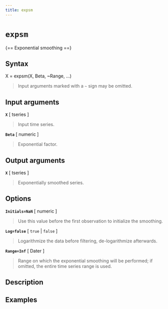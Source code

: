 ```yaml
---
title: expsm
---
```


# `expsm`

{== Exponential smoothing ==}


## Syntax 

X = expsm(X, Beta, ~Range, ...)
> 
> Input arguments marked with a `~` sign may be omitted.
> 


## Input arguments 

__`X`__ [ tseries ] 
> 
> Input time series.
> 

__`Beta`__ [ numeric ]
> 
> Exponential factor.
> 

## Output arguments 

__`X`__ [ tseries ]
> 
> Exponentially smoothed series.
> 

## Options 

__`Initials=NaN`__ [ numeric ]
> 
> Use this value before the first observation to
> initialize the smoothing.
> 

__`Log=false`__ [ `true` | `false` ]
> 
> Logarithmize the data before
> filtering, de-logarithmize afterwards.
> 

__`Range=Inf`__ [ Dater ] 
> 
> Range on which the exponential smoothing will
> be performed; if omitted, the entire time series range is used.
> 

## Description 



## Examples

```matlab
```

